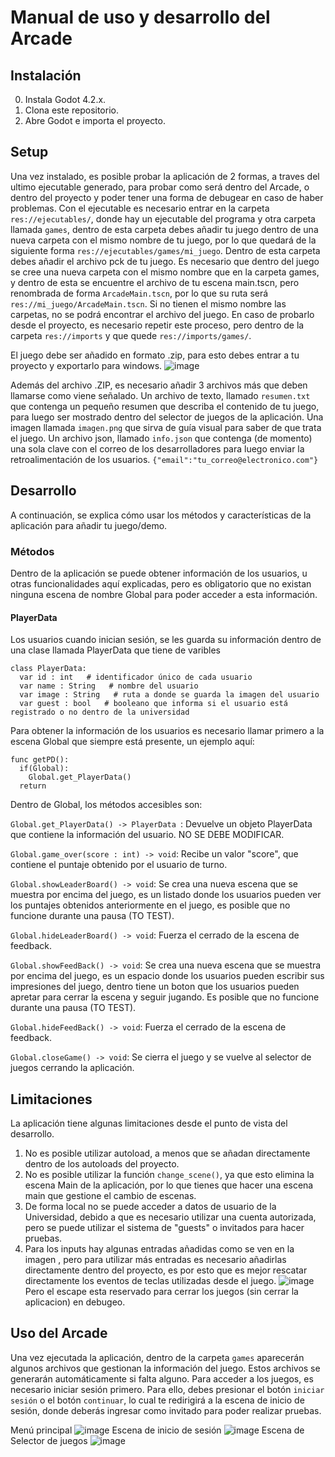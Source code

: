 # Manual de uso y desarrollo del Arcade

## Instalación

0. Instala Godot 4.2.x.
1. Clona este repositorio.
2. Abre Godot e importa el proyecto.


## Setup

Una vez instalado, es posible probar la aplicación de 2 formas, a traves del ultimo ejecutable generado, para probar como será dentro del Arcade, o dentro del proyecto y poder tener una forma de debugear en caso de haber problemas.
Con el ejecutable es necesario entrar en la carpeta `res://ejecutables/`, donde hay un ejecutable del programa y otra carpeta llamada `games`, dentro de esta carpeta debes añadir tu juego dentro de una nueva carpeta con el mismo nombre de tu juego, por lo que quedará de la siguiente forma `res://ejecutables/games/mi_juego`. Dentro de esta carpeta debes añadir el archivo pck de tu juego. Es necesario que dentro del juego se cree una nueva carpeta con el mismo nombre que en la carpeta games, y dentro de esta se encuentre el archivo de tu escena main.tscn, pero renombrada de forma `ArcadeMain.tscn`, por lo que su ruta será `res://mi_juego/ArcadeMain.tscn`. Si no tienen el mismo nombre las carpetas, no se podrá encontrar el archivo del juego.
En caso de probarlo desde el proyecto, es necesario repetir este proceso, pero dentro de la carpeta `res://imports` y que quede `res://imports/games/`.

El juego debe ser añadido en formato .zip, para esto debes entrar a tu proyecto y exportarlo para windows.
![image](https://github.com/woiic/Arcade/assets/40223167/af63c8aa-9035-4e81-95a7-8a8d06658ea0)

Además del archivo .ZIP, es necesario añadir 3 archivos más que deben llamarse como viene señalado.
Un archivo de texto, llamado `resumen.txt` que contenga un pequeño resumen que describa el contenido de tu juego, para luego ser mostrado dentro del selector de juegos de la aplicación.
Una imagen llamada `imagen.png` que sirva de guía visual para saber de que trata el juego.
Un archivo json, llamado `info.json` que contenga (de momento) una sola clave con el correo de los desarrolladores para luego enviar la retroalimentación de los usuarios. `{"email":"tu_correo@electronico.com"}`

## Desarrollo
A continuación, se explica cómo usar los métodos y características de la aplicación para añadir tu juego/demo.

### Métodos
Dentro de la aplicación se puede obtener información de los usuarios, u otras funcionalidades aquí explicadas, pero es obligatorio que no existan ninguna escena de nombre Global para poder acceder a esta información.

#### PlayerData
Los usuarios cuando inician sesión, se les guarda su información dentro de una clase llamada PlayerData que tiene de varibles

```gdscript
class PlayerData:
  var id : int   # identificador único de cada usuario
  var name : String   # nombre del usuario
  var image : String   # ruta a donde se guarda la imagen del usuario
  var guest : bool   # booleano que informa si el usuario está registrado o no dentro de la universidad
```
Para obtener la información de los usuarios es necesario llamar primero a la escena Global que siempre está presente, un ejemplo aquí:
```gdscript
func getPD():
  if(Global):
    Global.get_PlayerData()
  return
```
Dentro de Global, los métodos accesibles son:

`Global.get_PlayerData() -> PlayerData `: Devuelve un objeto PlayerData que contiene la información del usuario. NO SE DEBE MODIFICAR.

`Global.game_over(score : int) -> void`: Recibe un valor "score", que contiene el puntaje obtenido por el usuario de turno.

`Global.showLeaderBoard() -> void`: Se crea una nueva escena que se muestra por encima del juego, es un listado donde los usuarios pueden ver los puntajes obtenidos anteriormente en el juego, es posible que no funcione durante una pausa (TO TEST).

`Global.hideLeaderBoard() -> void`: Fuerza el cerrado de la escena de feedback.

`Global.showFeedBack() -> void`: Se crea una nueva escena que se muestra por encima del juego, es un espacio donde los usuarios pueden escribir sus impresiones del juego, dentro tiene un boton que los usuarios pueden apretar para cerrar la escena y seguir jugando. Es posible que no funcione durante una pausa (TO TEST).

`Global.hideFeedBack() -> void`: Fuerza el cerrado de la escena de feedback.

`Global.closeGame() -> void`: Se cierra el juego y se vuelve al selector de juegos cerrando la aplicación.

## Limitaciones

La aplicación tiene algunas limitaciones desde el punto de vista del desarrollo.

1. No es posible utilizar autoload, a menos que se añadan directamente dentro de los autoloads del proyecto.
2. No es posible utilizar la función `change_scene()`, ya que esto elimina la escena Main de la aplicación, por lo que tienes que hacer una escena main que gestione el cambio de escenas.
3. De forma local no se puede acceder a datos de usuario de la Universidad, debido a que es necesario utilizar una cuenta autorizada, pero se puede utilizar el sistema de "guests" o invitados para hacer pruebas.
4. Para los inputs hay algunas entradas añadidas como se ven en la imagen , pero para utilizar más entradas es necesario añadirlas directamente dentro del proyecto, es por esto que es mejor rescatar directamente los eventos de teclas utilizadas desde el juego.
![image](https://github.com/woiic/Public-Arcade/assets/40223167/ee2ce21d-057a-4e73-aba1-b7d6e20d6fb8)
   Pero el escape esta reservado para cerrar los juegos (sin cerrar la aplicacion) en debugeo.

## Uso del Arcade

Una vez ejecutada la aplicación, dentro de la carpeta `games` aparecerán algunos archivos que gestionan la información del juego. Estos archivos se generarán automáticamente si falta alguno. Para acceder a los juegos, es necesario iniciar sesión primero. Para ello, debes presionar el botón `iniciar sesión` o el botón `continuar`, lo cual te redirigirá a la escena de inicio de sesión, donde deberás ingresar como invitado para poder realizar pruebas.

Menú principal
![image](https://github.com/woiic/Public-Arcade/assets/40223167/132bc5e7-8894-47b0-b5ce-fef1781751a1)
Escena de inicio de sesión
![image](https://github.com/woiic/Public-Arcade/assets/40223167/e92bb459-8e33-4b24-bb50-2a3c5b6bcfe0)
Escena de Selector de juegos
![image](https://github.com/woiic/Public-Arcade/assets/40223167/6932b961-01c1-48a1-817b-8eb9c10b4ba6)






